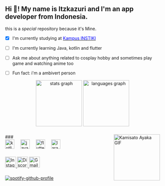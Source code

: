 <h2 align="left">Hi 👋! My name is Itzkazuri and I'm an app developer from Indonesia.</h2> 
 
 
this is a *special* repository because it's Mine. 
 
- [x] I'm currently studying at [<span style="color:blue">Kampus INSTIKI</span>](https://instiki.ac.id)  
- [ ] I'm currently learning Java, kotlin and flutter 
- [ ] Ask me about anything related to cosplay hobby and sometimes play game and watching anime too 
- [ ] Fun fact: i'm a ambivert person 
 


<div align="center">
  <img src="https://github-readme-stats.vercel.app/api?username=itzkazuri&hide_title=false&hide_rank=false&show_icons=true&include_all_commits=true&count_private=true&disable_animations=false&theme=dracula&locale=en&hide_border=false" height="150" alt="stats graph"  />
  <img src="https://github-readme-stats.vercel.app/api/top-langs?username=itzkazuri&locale=en&hide_title=false&layout=compact&card_width=320&langs_count=5&theme=dracula&hide_border=false" height="150" alt="languages graph"  />
</div>

###

<img align="right" height="150" src="https://media.tenor.com/vjDSgMT3MvIAAAAd/kamisato-ayaka-ayaka-genshin-impact-gif-11409592989367085734" alt="Kamisato Ayaka GIF" />
###

<div align="left">
  <img src="https://cdn.jsdelivr.net/gh/devicons/devicon/icons/kotlin/kotlin-original.svg" height="30" alt="kotlin logo"  />
  <img width="12" />
  <img src="https://cdn.jsdelivr.net/gh/devicons/devicon/icons/java/java-original.svg" height="30" alt="java logo"  />
  <img width="12" />
  <img src="https://cdn.jsdelivr.net/gh/devicons/devicon/icons/flutter/flutter-original.svg" height="30" alt="flutter logo"  />
  <img width="12" />
  <img src="https://cdn.jsdelivr.net/gh/devicons/devicon/icons/laravel/laravel-original.svg" height="30" alt="laravel logo"  />
</div>

###

<div align="left">
  <a href="https://www.instagram.com/notdkjuli09" target="_blank">
    <img src="https://img.shields.io/static/v1?message=Instagram&logo=instagram&label=&color=E4405F&logoColor=white&labelColor=&style=for-the-badge" height="35" alt="Instagram" />
  </a>
  <a href="https://discord.com/users/shiroka_" target="_blank">
    <img src="https://img.shields.io/static/v1?message=Discord&logo=discord&label=&color=7289DA&logoColor=white&labelColor=&style=for-the-badge" height="35" alt="Discord" />
  </a>
  <a href="mailto:kadekjuli0604@gmail.com">
    <img src="https://img.shields.io/static/v1?message=Gmail&logo=gmail&label=&color=D14836&logoColor=white&labelColor=&style=for-the-badge" height="35" alt="Gmail" />
  </a>
</div>

###

[![spotify-github-profile](https://spotify-github-profile.kittinanx.com/api/view?uid=31n33qsu6bf66rp7a3gllmyiaukq&cover_image=true&theme=default&show_offline=false&background_color=121212&interchange=true)](https://spotify-github-profile.kittinanx.com/api/view?uid=31n33qsu6bf66rp7a3gllmyiaukq&redirect=true)


